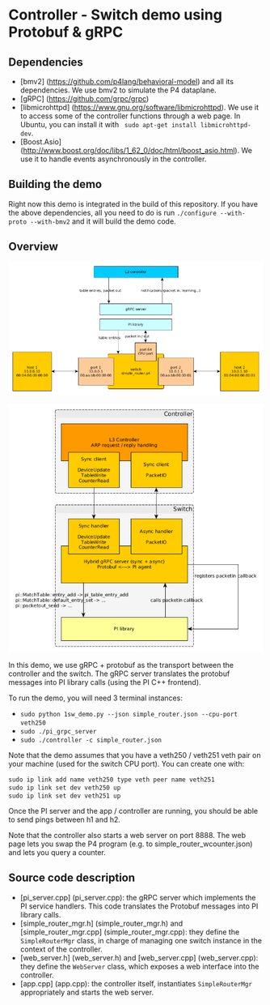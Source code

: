 # Controller - Switch demo using Protobuf & gRPC

## Dependencies

- [bmv2] (https://github.com/p4lang/behavioral-model) and all its
  dependencies. We use bmv2 to simulate the P4 dataplane.
- [gRPC] (https://github.com/grpc/grpc)
- [libmicrohttpd] (https://www.gnu.org/software/libmicrohttpd). We use it to
  access some of the controller functions through a web page. In Ubuntu, you can
  install it with ` sudo apt-get install libmicrohttpd-dev`.
- [Boost.Asio] (http://www.boost.org/doc/libs/1_62_0/doc/html/boost_asio.html).
  We use it to handle events asynchronously in the controller.

## Building the demo

Right now this demo is integrated in the build of this repository. If you have
the above dependencies, all you need to do is run `./configure --with-proto
--with-bmv2` and it will build the demo code.

## Overview

![Demo topology](resources/demo_topology.png)

![Demo overview](resources/architecture.png)

In this demo, we use gRPC + protobuf as the transport between the controller and
the switch. The gRPC server translates the protobuf messages into PI library
calls (using the PI C++ frontend).

To run the demo, you will need 3 terminal instances:
- `sudo python 1sw_demo.py --json simple_router.json --cpu-port veth250`
- `sudo ./pi_grpc_server`
- `sudo ./controller -c simple_router.json`

Note that the demo assumes that you have a veth250 / veth251 veth pair on your
machine (used for the switch CPU port). You can create one with:
```
sudo ip link add name veth250 type veth peer name veth251
sudo ip link set dev veth250 up
sudo ip link set dev veth251 up
```

Once the PI server and the app / controller are running, you should be able to
send pings between h1 and h2.

Note that the controller also starts a web server on port 8888. The web page
lets you swap the P4 program (e.g. to simple_router_wcounter.json) and lets you
query a counter.

## Source code description

- [pi_server.cpp] (pi_server.cpp): the gRPC server which implements the PI
  service handlers. This code translates the Protobuf messages into PI library
  calls.
- [simple_router_mgr.h] (simple_router_mgr.h) and [simple_router_mgr.cpp]
  (simple_router_mgr.cpp): they define the `SimpleRouterMgr` class, in charge of
  managing one switch instance in the context of the controller.
- [web_server.h] (web_server.h) and [web_server.cpp] (web_server.cpp): they
  define the `WebServer` class, which exposes a web interface into the
  controller.
- [app.cpp] (app.cpp): the controller itself, instantiates `SimpleRouterMgr`
  appropriately and starts the web server.
